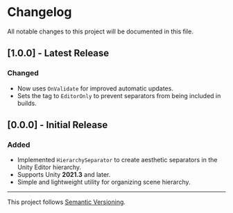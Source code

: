 # Changelog

All notable changes to this project will be documented in this file.

## [1.0.0] - Latest Release

### Changed
- Now uses `OnValidate` for improved automatic updates.
- Sets the tag to `EditorOnly` to prevent separators from being included in builds.

## [0.0.0] - Initial Release

### Added
- Implemented `HierarchySeparator` to create aesthetic separators in the Unity Editor hierarchy.
- Supports Unity **2021.3** and later.
- Simple and lightweight utility for organizing scene hierarchy.

---

This project follows [Semantic Versioning](https://semver.org/).
